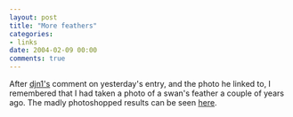 ```yaml
---
layout: post
title: "More feathers"
categories:
- links
date: 2004-02-09 00:00
comments: true
---
```


<p>After <a href="http://www.chromasia.com/blog/" title="diachrony">djn1's</a> comment on yesterday's entry, and the photo he linked to, I remembered that I had taken a photo of a swan's feather a couple of years ago. The madly photoshopped results can be seen <a href="http://www.rousette.org.uk/mt-static/wingsopenwide/archives/000611.html#000611" title="Dark feather">here</a>.</p>



